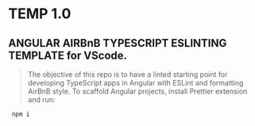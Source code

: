 # TEMP 1.0
## ANGULAR AIRBnB TYPESCRIPT ESLINTING TEMPLATE for VScode.

>The objective of this repo is to have a linted starting point
>for developing TypeScript apps in Angular with ESLint and formatting AirBnB style.
>To scaffold Angular projects, install Prettier extension and run:

` npm i`
